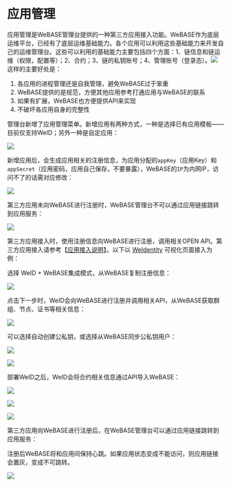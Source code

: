 # 应用管理

<span id="app_manage"></span>

应用管理是WeBASE管理台提供的一种第三方应用接入功能。WeBASE作为底层运维平台，已经有了底层运维基础能力。各个应用可以利用这些基础能力来开发自己的运维管理台。这些可以利用的基础能力主要包括四个方面：1、链信息和链运维（权限，配置等）；2、合约；3、链的私钥账号；4、管理账号（登录态）。![](../../images/WeBASE-Console-Suit/app_intergrate.png)
这样的主要好处是：

1. 各应用的进程管理还是自我管理，避免WeBASE过于笨重
2. WeBASE提供的是规范，方便其他应用参考打通应用与WeBASE的联系
3. 如果有扩展，WeBASE也方便提供API来实现
4. 不破坏各应用自身的完整性


管理台新增了应用管理菜单。新增应用有两种方式，一种是选择已有应用模板——目前仅支持WeID；另外一种是自定应用：

![](../../images/WeBASE-Console-Suit/app_new.png)

新增应用后，会生成应用相关的注册信息，为应用分配的`appKey`（应用Key）和`appSecret`（应用密码，应用自己保存，不要暴露），WeBASE的`IP`为内网IP，访问不了的话需对应修改：

![](../../images/WeBASE-Console-Suit/app_register_info.png)

第三方应用未向WeBASE进行注册时，WeBASE管理台不可以通过应用链接跳转到应用服务：

![](../../images/WeBASE-Console-Suit/app_link_unable.png)

第三方应用接入时，使用注册信息向WeBASE进行注册，调用相关OPEN API。第三方应用接入请参考【[应用接入说明](./appintegration.html)】。以下以 [WeIdentity](https://weidentity.readthedocs.io/zh_CN/latest/docs/weidentity-installation-by-web.html) 可视化页面接入为例：

选择 WeID + WeBASE集成模式，从WeBASE复制注册信息：

![](../../images/WeBASE-Console-Suit/app_weid_home.png)

点击下一步时，WeID会向WeBASE进行注册并调用相关API，从WeBASE获取群组、节点、证书等相关信息：

![](../../images/WeBASE-Console-Suit/app_weid_node.png)

可以选择自动创建公私钥，或选择从WeBASE同步公私钥用户：

![](../../images/WeBASE-Console-Suit/app_weid_user.png)

![](../../images/WeBASE-Console-Suit/app_weid_userlist.png)

部署WeID之后，WeID会将合约相关信息通过API导入WeBASE：

![](../../images/WeBASE-Console-Suit/app_weid_deploy.png)

![](../../images/WeBASE-Console-Suit/app_weid_deployed.png)

![](../../images/WeBASE-Console-Suit/app_weid_contract.png)

第三方应用向WeBASE进行注册后，在WeBASE管理台可以通过应用链接跳转到应用服务：

注册后WeBASE将和应用间保持心跳。如果应用状态变成不能访问，则应用链接会置灰，变成不可跳转。

![](../../images/WeBASE-Console-Suit/app_link_enable.png)


